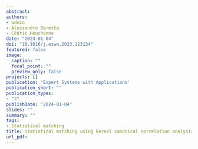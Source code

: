 ```yaml
---
abstract:
authors:
- admin
- Alessandro Beretta
- Cédric Heuchenne 
date: "2024-01-04"
doi: "10.1016/j.eswa.2023.123134"
featured: false
image:
  caption: ""
  focal_point: ""
  preview_only: false
projects: []
publication: 'Expert Systems with Applications'
publication_short: ""
publication_types:
- "2"
publishDate: "2024-01-04"
slides: ""
summary: ""
tags:
- Statistical matching
title: Statistical matching using kernel canonical correlation analysis and super-organizing map
url_pdf: 
---
```


